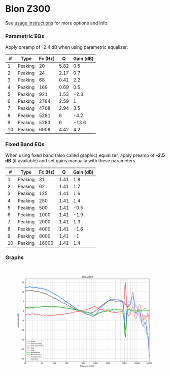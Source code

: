 # Blon Z300
See [usage instructions](https://github.com/jaakkopasanen/AutoEq#usage) for more options and info.

### Parametric EQs
Apply preamp of -2.4 dB when using parametric equalizer.

|   # | Type    |   Fc (Hz) |    Q |   Gain (dB) |
|-----|---------|-----------|------|-------------|
|   1 | Peaking |        20 | 5.82 |         0.5 |
|   2 | Peaking |        24 | 2.17 |         0.7 |
|   3 | Peaking |        68 | 0.41 |         2.2 |
|   4 | Peaking |       169 | 0.69 |         0.5 |
|   5 | Peaking |       921 | 1.53 |        -2.3 |
|   6 | Peaking |      2784 | 2.59 |         1   |
|   7 | Peaking |      4708 | 2.94 |         3.5 |
|   8 | Peaking |      5281 | 6    |        -4.2 |
|   9 | Peaking |      5283 | 6    |       -13.6 |
|  10 | Peaking |      6008 | 4.42 |         4.2 |

### Fixed Band EQs
When using fixed band (also called graphic) equalizer, apply preamp of **-2.5 dB** (if available) and set gains manually with these parameters.

|   # | Type    |   Fc (Hz) |    Q |   Gain (dB) |
|-----|---------|-----------|------|-------------|
|   1 | Peaking |        31 | 1.41 |         1.8 |
|   2 | Peaking |        62 | 1.41 |         1.7 |
|   3 | Peaking |       125 | 1.41 |         1.6 |
|   4 | Peaking |       250 | 1.41 |         1.4 |
|   5 | Peaking |       500 | 1.41 |        -0.5 |
|   6 | Peaking |      1000 | 1.41 |        -1.9 |
|   7 | Peaking |      2000 | 1.41 |         1.3 |
|   8 | Peaking |      4000 | 1.41 |        -1.6 |
|   9 | Peaking |      8000 | 1.41 |        -1   |
|  10 | Peaking |     16000 | 1.41 |         1.4 |

### Graphs
![](./Blon%20Z300.png)
